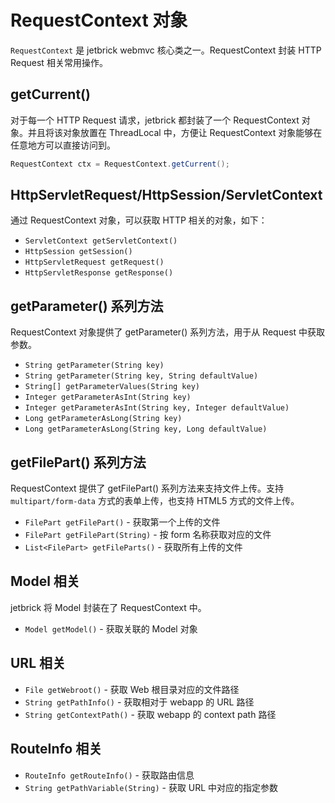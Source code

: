 RequestContext 对象
============================

`RequestContext` 是 jetbrick webmvc 核心类之一。RequestContext 封装 HTTP Request 相关常用操作。


getCurrent()
----------------------

对于每一个 HTTP Request 请求，jetbrick 都封装了一个 RequestContext 对象。并且将该对象放置在 ThreadLocal 中，方便让 RequestContext 对象能够在任意地方可以直接访问到。

```java
RequestContext ctx = RequestContext.getCurrent();
```


HttpServletRequest/HttpSession/ServletContext
-----------------------------------------------

通过 RequestContext 对象，可以获取 HTTP 相关的对象，如下：

* `ServletContext getServletContext()`
* `HttpSession getSession()`
* `HttpServletRequest getRequest()`
* `HttpServletResponse getResponse()`


getParameter() 系列方法
-----------------------------------------------

RequestContext 对象提供了 getParameter() 系列方法，用于从 Request 中获取参数。

* `String getParameter(String key)`
* `String getParameter(String key, String defaultValue)`
* `String[] getParameterValues(String key)`
* `Integer getParameterAsInt(String key)`
* `Integer getParameterAsInt(String key, Integer defaultValue)`
* `Long getParameterAsLong(String key)`
* `Long getParameterAsLong(String key, Long defaultValue)`


getFilePart() 系列方法
-----------------------------------------------

RequestContext 提供了 getFilePart() 系列方法来支持文件上传。支持 `multipart/form-data` 方式的表单上传，也支持 HTML5 方式的文件上传。

* `FilePart getFilePart()` - 获取第一个上传的文件
* `FilePart getFilePart(String)` - 按 form 名称获取对应的文件
* `List<FilePart> getFileParts()` - 获取所有上传的文件


Model 相关
-----------------------------------------------

jetbrick 将 Model 封装在了 RequestContext 中。

* `Model getModel()` - 获取关联的 Model 对象


URL 相关
-----------------------------------------------

* `File getWebroot()` - 获取 Web 根目录对应的文件路径
* `String getPathInfo()` - 获取相对于 webapp 的 URL 路径
* `String getContextPath()` - 获取 webapp 的 context path 路径


RouteInfo 相关
-----------------------------------------------

* `RouteInfo getRouteInfo()` - 获取路由信息
* `String getPathVariable(String)` - 获取 URL 中对应的指定参数


